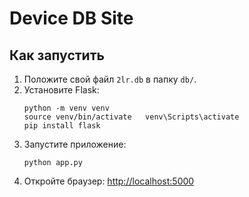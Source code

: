 # Device DB Site

## Как запустить

1. Положите свой файл `2lr.db` в папку `db/`.
2. Установите Flask:
    ```
    python -m venv venv
    source venv/bin/activate   venv\Scripts\activate
    pip install flask
    ```
3. Запустите приложение:
    ```
    python app.py
    ```
4. Откройте браузер: [http://localhost:5000](http://localhost:5000)
